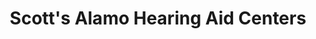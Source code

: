 ---
title: "Scott's Alamo Hearing Aid Centers"
url: /burnet/scotts-alamo-hearing-aid-centers/
shop: Hörgeräte
---